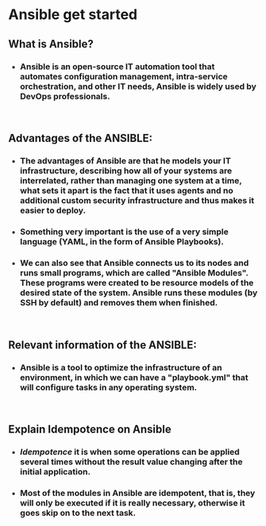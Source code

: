 # **Ansible get started**

## **What is Ansible?**
- ### Ansible is an open-source IT automation tool that automates configuration management, intra-service orchestration, and other IT needs, Ansible is widely used by DevOps professionals.

<br>

## **Advantages of the ANSIBLE:**
- ### The advantages of Ansible are that he models your IT infrastructure, describing how all of your systems are interrelated, rather than managing one system at a time, what sets it apart is the fact that it uses agents and no additional custom security infrastructure and thus makes it easier to deploy.
- ### Something very important is the use of a very simple language (YAML, in the form of Ansible Playbooks).
- ### We can also see that Ansible connects us to its nodes and runs small programs, which are called "Ansible Modules". These programs were created to be resource models of the desired state of the system. Ansible runs these modules (by SSH by default) and removes them when finished.

<br>

## **Relevant information of the ANSIBLE:**
- ### Ansible is a tool to optimize the infrastructure of an environment, in which we can have a "playbook.yml" that will configure tasks in any operating system.

<br>

## **Explain Idempotence on Ansible**
- ### ***Idempotence*** it is when some operations can be applied several times without the result value changing after the initial application.
- ### Most of the modules in Ansible are idempotent, that is, they will only be executed if it is really necessary, otherwise it goes skip on to the next task.



